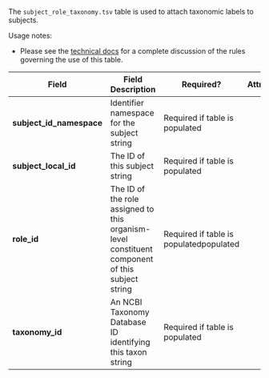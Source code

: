 The `subject_role_taxonomy.tsv` table is used to attach taxonomic labels to subjects.

Usage notes:

* Please see the [technical docs](https://docs.nih-cfde.org/en/latest/c2m2/draft-C2M2_specification/#taxonomy-and-the-subject-entity-the-subject_role_taxonomy-association-table) for a complete discussion of the rules governing the use of this table.

Field | Field Description | Required? |  Attributes | Extra Info 
------|-------------------|-----------|-------------|------------
**subject_id_namespace** | Identifier namespace for the subject string | Required if table is populated
**subject_local_id** | The ID of this subject string | Required if table is populated
**role_id** | The ID of the role assigned to this organism-level constituent component of this subject string | Required if table is populatedpopulated
**taxonomy_id** | An NCBI Taxonomy Database ID identifying this taxon string | Required if table is populated